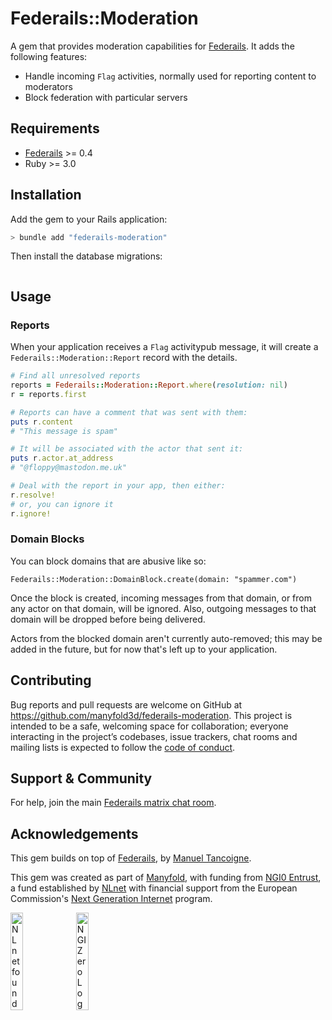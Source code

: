 # Federails::Moderation

A gem that provides moderation capabilities for [Federails](https://gitlab.com/experimentslabs/federails). It adds the following features:

* Handle incoming `Flag` activities, normally used for reporting content to moderators
* Block federation with particular servers

## Requirements

* [Federails](https://gitlab.com/experimentslabs/federails) >= 0.4
* Ruby >= 3.0

## Installation
Add the gem to your Rails application:

```bash
> bundle add "federails-moderation"
```

Then install the database migrations:

```bash
```

## Usage

### Reports

When your application receives a `Flag` activitypub message, it will create a `Federails::Moderation::Report` record with the details.

```ruby
# Find all unresolved reports
reports = Federails::Moderation::Report.where(resolution: nil)
r = reports.first

# Reports can have a comment that was sent with them:
puts r.content
# "This message is spam"

# It will be associated with the actor that sent it:
puts r.actor.at_address
# "@floppy@mastodon.me.uk"

# Deal with the report in your app, then either:
r.resolve!
# or, you can ignore it
r.ignore!

```

### Domain Blocks

You can block domains that are abusive like so:

```
Federails::Moderation::DomainBlock.create(domain: "spammer.com")
```

Once the block is created, incoming messages from that domain, or from any actor on that domain, will be ignored. Also, outgoing messages to that domain will be dropped before being delivered.

Actors from the blocked domain aren't currently auto-removed; this may be added in the future, but for now that's left up to your application.

## Contributing

Bug reports and pull requests are welcome on GitHub at https://github.com/manyfold3d/federails-moderation. This project is intended to be a safe, welcoming space for collaboration; everyone interacting in the project’s codebases, issue trackers, chat rooms and mailing lists is expected to follow the [code of conduct](https://github.com/manyfold3d/federails-moderation/blob/master/CODE_OF_CONDUCT.md).

## Support & Community

For help, join the main [Federails matrix chat room](https://matrix.to/#/#federails:matrix.org).

## Acknowledgements

This gem builds on top of [Federails](https://gitlab.com/experimentslabs/federails), by [Manuel Tancoigne](https://gitlab.com/mtancoigne).

This gem was created as part of [Manyfold](https://manyfold.app), with funding from [NGI0 Entrust](https://nlnet.nl/entrust), a fund established by [NLnet](https://nlnet.nl) with financial support from the European Commission's [Next Generation Internet](https://ngi.eu) program.

[<img src="https://nlnet.nl/logo/banner.png" alt="NLnet foundation logo" width="20%" />](https://nlnet.nl)
[<img src="https://nlnet.nl/image/logos/NGI0_tag.svg" alt="NGI Zero Logo" width="20%" />](https://nlnet.nl/entrust)
